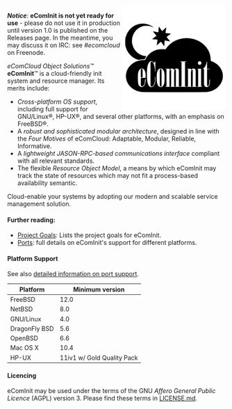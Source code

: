 <img src="doc/Logo.png" height="240" align="right">

***Notice***: **eComInit is not yet ready for use** - please do not use it in
production until version 1.0 is published on the Releases page. In the
meantime, you may discuss it on IRC: see *#ecomcloud* on Freenode.

*eComCloud Object Solutions™* **eComInit**™ is a
cloud-friendly init system and resource manager. Its merits include:
 * *Cross-platform OS support*, including full support for GNU/Linux®, HP-UX®,
 and several other platforms, with an emphasis on FreeBSD®.
 * A *robust and sophisticated modular architecture*, designed in line with
 the *Four Motives* of eComCloud: Adaptable, Modular, Reliable, Informative.
 * A *lightweight JASON-RPC-based communications interface* compliant with
 all relevant standards.
 * The flexible *Resource Object Model*, a means by which eComInit may track the
  state of resources which may not fit a process-based availability semantic.

Cloud-enable your systems by adopting our modern and scalable service
management solution.


#### Further reading:

 - [Project Goals](doc/Goals.md): Lists the project goals for eComInit.
 - [Ports](doc/Ports.rst): full details on eComInit's support for different
   platforms.

#### Platform Support

See also [detailed information on port support](doc/Ports.rst).


| Platform      | Minimum version   |
|-              |-                  |
| FreeBSD       | 12.0              |
| NetBSD        | 8.0               |
| GNU/Linux     | 4.0               |
| DragonFly BSD | 5.6               |
| OpenBSD       | 6.6               |
| Mac OS X      | 10.4              |
| HP-UX         | 11iv1 w/ Gold Quality Pack |


#### Licencing

eComInit may be used under the terms of the GNU *Affero
General Public Licence* (AGPL) version 3. Please find these terms in
[LICENSE.md](LICENSE.md).
